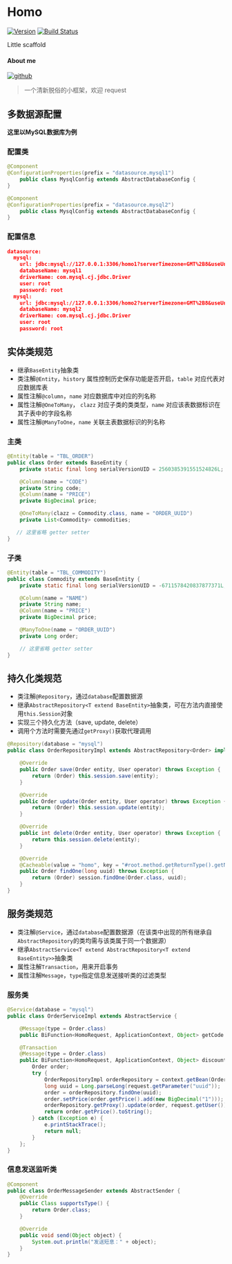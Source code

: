 # Homo
[![Version](https://img.shields.io/badge/Version-0.0.1-brightgreen.svg)](https://github.com/leyan95/Homo)
[![Build Status](https://travis-ci.org/leyan95/Homo.svg?branch=master)](https://travis-ci.org/leyan95/Homo)

Little scaffold

#### About me
[![github](https://img.shields.io/badge/GitHub-leyan95-blue.svg)](https://github.com/leyan95)

> 一个清新脱俗的小框架，欢迎 request

## 多数据源配置
**这里以MySQL数据库为例**
### 配置类
```java
@Component
@ConfigurationProperties(prefix = "datasource.mysql1")
    public class MysqlConfig extends AbstractDatabaseConfig {
}

@Component
@ConfigurationProperties(prefix = "datasource.mysql2")
    public class MysqlConfig extends AbstractDatabaseConfig {
}
```
### 配置信息
```json
datasource:
  mysql:
    url: jdbc:mysql://127.0.0.1:3306/homo1?serverTimezone=GMT%2B8&useUnicode=true&characterEncoding=UTF-8
    databaseName: mysql1
    driverName: com.mysql.cj.jdbc.Driver
    user: root
    password: root
  mysql:
    url: jdbc:mysql://127.0.0.1:3306/homo2?serverTimezone=GMT%2B8&useUnicode=true&characterEncoding=UTF-8
    databaseName: mysql2
    driverName: com.mysql.cj.jdbc.Driver
    user: root
    password: root
```
## 实体类规范
- 继承`BaseEntity`抽象类
- 类注解`@Entity`，`history` 属性控制历史保存功能是否开启，`table` 对应代表对应数据库表
- 属性注解`@column`，`name` 对应数据库中对应的列名称
- 属性注解`@OneToMany`， `clazz` 对应子类的类类型，`name` 对应该表数据标识在其子表中的字段名称
- 属性注解`@ManyToOne`，`name` 关联主表数据标识的列名称
### 主类
```java
@Entity(table = "TBL_ORDER")
public class Order extends BaseEntity {
    private static final long serialVersionUID = 2560385391551524826L;

    @Column(name = "CODE")
    private String code;
    @Column(name = "PRICE")
    private BigDecimal price;

    @OneToMany(clazz = Commodity.class, name = "ORDER_UUID")
    private List<Commodity> commodities;

   // 这里省略 getter setter
}
```
### 子类
```java
@Entity(table = "TBL_COMMODITY")
public class Commodity extends BaseEntity {
    private static final long serialVersionUID = -6711578420837877371L;

    @Column(name = "NAME")
    private String name;
    @Column(name = "PRICE")
    private BigDecimal price;

    @ManyToOne(name = "ORDER_UUID")
    private Long order;

    // 这里省略 getter setter
}
```

## 持久化类规范
- 类注解`@Repository`，通过`database`配置数据源
- 继承`AbstractRepository<T extend BaseEntity>`抽象类，可在方法内直接使用`this.Session`对象
- 实现三个持久化方法（save, update, delete）
- 调用个方法时需要先通过`getProxy()`获取代理调用
```java
@Repository(database = "mysql")
public class OrderRepositoryImpl extends AbstractRepository<Order> implements OrderRepository {

    @Override
    public Order save(Order entity, User operator) throws Exception {
        return (Order) this.session.save(entity);
    }

    @Override
    public Order update(Order entity, User operator) throws Exception {
        return (Order) this.session.update(entity);
    }

    @Override
    public int delete(Order entity, User operator) throws Exception {
        return this.session.delete(entity);
    }

    @Override
    @Cacheable(value = "homo", key = "#root.method.getReturnType().getName()+#uuid")
    public Order findOne(long uuid) throws Exception {
        return (Order) session.findOne(Order.class, uuid);
    }
}
```

## 服务类规范
- 类注解`@Service`，通过`database`配置数据源（在该类中出现的所有继承自`AbstractRepository`的类均需与该类属于同一个数据源）
- 继承`AbstractService<T extend AbstractRepository<T extend BaseEntity>>`抽象类
- 属性注解`Transaction`，用来开启事务
- 属性注解`Message`，`type`指定信息发送接听类的过滤类型

### 服务类
```java
@Service(database = "mysql")
public class OrderServiceImpl extends AbstractService {

    @Message(type = Order.class)
    public BiFunction<HomoRequest, ApplicationContext, Object> getCode = (request, context) -> "A-001";

    @Transaction
    @Message(type = Order.class)
    public BiFunction<HomoRequest, ApplicationContext, Object> discount = (request, context) -> {
        Order order;
        try {
            OrderRepositoryImpl orderRepository = context.getBean(OrderRepositoryImpl.class);
            long uuid = Long.parseLong(request.getParameter("uuid"));
            order = orderRepository.findOne(uuid);
            order.setPrice(order.getPrice().add(new BigDecimal("1")));
            orderRepository.getProxy().update(order, request.getUser());
            return order.getPrice().toString();
        } catch (Exception e) {
            e.printStackTrace();
            return null;
        }
    };
}
```

### 信息发送监听类
```java
@Component
public class OrderMessageSender extends AbstractSender {
    @Override
    public Class supportsType() {
        return Order.class;
    }

    @Override
    public void send(Object object) {
        System.out.println("发送短息：" + object);
    }
}
```
